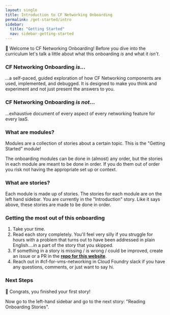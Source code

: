```yaml
---
layout: single
title: Introduction to CF Networking Onboarding
permalink: /get-started/intro
sidebar:
  title: "Getting Started"
  nav: sidebar-getting-started
---
```



👋  Welcome to CF Networking Onboarding! Before you dive into the curriculum
let's talk a little about what this onboarding _is_ and what it _isn't_.

### CF Networking Onboarding _is_...
...a self-paced, guided exploration of how CF Networking components are used,
implemented, and debugged. It is designed to make you think and experiment and
not just present the answers to you.

### CF Networking Onboarding _is not_...
...exhaustive document of every aspect of every networking feature for every IaaS.

### What are modules?
Modules are a collection of stories about a certain topic. This is the "Getting
Started" module!

The onboarding modules can be done in (almost) any order, but the stories in
each module are meant to be done in order. If you do them out of order you risk
not having the appropriate set up or context.

### What are stories?
Each module is made up of stories. The stories for each module are on the left
hand sidebar. You are currently in the "Introduction" story. Like it says
above, these stories are made to be done in order.

### Getting the most out of this onboarding
1. Take your time.
1. Read each story completely. You'll feel very silly if you struggle for hours
   with a problem that turns out to have been addressed in plain English....in
   a part of the story that you skipped.
1. If something in a story is missing / is wrong / could be improved, create an
   issue or a PR in the **[repo for this
   website](https://github.com/cloudfoundry/cf-networking-onboarding/tree/gh-pages)**.
1. Reach out in #cf-for-vms-networking in Cloud Foundry slack if you have any
   questions, comments, or just want to say hi.

### Next Steps

🎉  Congrats, you finished your first story!

Now go to the left-hand sidebar and go to the next story: "Reading Onboarding
Stories".
